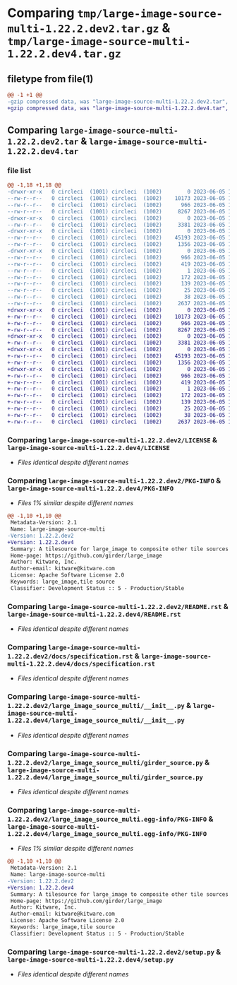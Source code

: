 # Comparing `tmp/large-image-source-multi-1.22.2.dev2.tar.gz` & `tmp/large-image-source-multi-1.22.2.dev4.tar.gz`

## filetype from file(1)

```diff
@@ -1 +1 @@
-gzip compressed data, was "large-image-source-multi-1.22.2.dev2.tar", last modified: Mon Jun  5 18:21:19 2023, max compression
+gzip compressed data, was "large-image-source-multi-1.22.2.dev4.tar", last modified: Mon Jun  5 19:13:28 2023, max compression
```

## Comparing `large-image-source-multi-1.22.2.dev2.tar` & `large-image-source-multi-1.22.2.dev4.tar`

### file list

```diff
@@ -1,18 +1,18 @@
-drwxr-xr-x   0 circleci  (1001) circleci  (1002)        0 2023-06-05 18:21:19.688545 large-image-source-multi-1.22.2.dev2/
--rw-r--r--   0 circleci  (1001) circleci  (1002)    10173 2023-06-05 18:21:19.000000 large-image-source-multi-1.22.2.dev2/LICENSE
--rw-r--r--   0 circleci  (1001) circleci  (1002)      966 2023-06-05 18:21:19.684545 large-image-source-multi-1.22.2.dev2/PKG-INFO
--rw-r--r--   0 circleci  (1001) circleci  (1002)     8267 2023-06-05 18:21:19.000000 large-image-source-multi-1.22.2.dev2/README.rst
-drwxr-xr-x   0 circleci  (1001) circleci  (1002)        0 2023-06-05 18:21:19.684545 large-image-source-multi-1.22.2.dev2/docs/
--rw-r--r--   0 circleci  (1001) circleci  (1002)     3381 2023-06-05 18:20:12.000000 large-image-source-multi-1.22.2.dev2/docs/specification.rst
-drwxr-xr-x   0 circleci  (1001) circleci  (1002)        0 2023-06-05 18:21:19.684545 large-image-source-multi-1.22.2.dev2/large_image_source_multi/
--rw-r--r--   0 circleci  (1001) circleci  (1002)    45193 2023-06-05 18:20:12.000000 large-image-source-multi-1.22.2.dev2/large_image_source_multi/__init__.py
--rw-r--r--   0 circleci  (1001) circleci  (1002)     1356 2023-06-05 18:20:12.000000 large-image-source-multi-1.22.2.dev2/large_image_source_multi/girder_source.py
-drwxr-xr-x   0 circleci  (1001) circleci  (1002)        0 2023-06-05 18:21:19.684545 large-image-source-multi-1.22.2.dev2/large_image_source_multi.egg-info/
--rw-r--r--   0 circleci  (1001) circleci  (1002)      966 2023-06-05 18:21:19.000000 large-image-source-multi-1.22.2.dev2/large_image_source_multi.egg-info/PKG-INFO
--rw-r--r--   0 circleci  (1001) circleci  (1002)      419 2023-06-05 18:21:19.000000 large-image-source-multi-1.22.2.dev2/large_image_source_multi.egg-info/SOURCES.txt
--rw-r--r--   0 circleci  (1001) circleci  (1002)        1 2023-06-05 18:21:19.000000 large-image-source-multi-1.22.2.dev2/large_image_source_multi.egg-info/dependency_links.txt
--rw-r--r--   0 circleci  (1001) circleci  (1002)      172 2023-06-05 18:21:19.000000 large-image-source-multi-1.22.2.dev2/large_image_source_multi.egg-info/entry_points.txt
--rw-r--r--   0 circleci  (1001) circleci  (1002)      139 2023-06-05 18:21:19.000000 large-image-source-multi-1.22.2.dev2/large_image_source_multi.egg-info/requires.txt
--rw-r--r--   0 circleci  (1001) circleci  (1002)       25 2023-06-05 18:21:19.000000 large-image-source-multi-1.22.2.dev2/large_image_source_multi.egg-info/top_level.txt
--rw-r--r--   0 circleci  (1001) circleci  (1002)       38 2023-06-05 18:21:19.688545 large-image-source-multi-1.22.2.dev2/setup.cfg
--rw-r--r--   0 circleci  (1001) circleci  (1002)     2637 2023-06-05 18:20:12.000000 large-image-source-multi-1.22.2.dev2/setup.py
+drwxr-xr-x   0 circleci  (1001) circleci  (1002)        0 2023-06-05 19:13:28.268612 large-image-source-multi-1.22.2.dev4/
+-rw-r--r--   0 circleci  (1001) circleci  (1002)    10173 2023-06-05 19:13:28.000000 large-image-source-multi-1.22.2.dev4/LICENSE
+-rw-r--r--   0 circleci  (1001) circleci  (1002)      966 2023-06-05 19:13:28.268612 large-image-source-multi-1.22.2.dev4/PKG-INFO
+-rw-r--r--   0 circleci  (1001) circleci  (1002)     8267 2023-06-05 19:13:28.000000 large-image-source-multi-1.22.2.dev4/README.rst
+drwxr-xr-x   0 circleci  (1001) circleci  (1002)        0 2023-06-05 19:13:28.264612 large-image-source-multi-1.22.2.dev4/docs/
+-rw-r--r--   0 circleci  (1001) circleci  (1002)     3381 2023-06-05 19:12:22.000000 large-image-source-multi-1.22.2.dev4/docs/specification.rst
+drwxr-xr-x   0 circleci  (1001) circleci  (1002)        0 2023-06-05 19:13:28.264612 large-image-source-multi-1.22.2.dev4/large_image_source_multi/
+-rw-r--r--   0 circleci  (1001) circleci  (1002)    45193 2023-06-05 19:12:22.000000 large-image-source-multi-1.22.2.dev4/large_image_source_multi/__init__.py
+-rw-r--r--   0 circleci  (1001) circleci  (1002)     1356 2023-06-05 19:12:22.000000 large-image-source-multi-1.22.2.dev4/large_image_source_multi/girder_source.py
+drwxr-xr-x   0 circleci  (1001) circleci  (1002)        0 2023-06-05 19:13:28.264612 large-image-source-multi-1.22.2.dev4/large_image_source_multi.egg-info/
+-rw-r--r--   0 circleci  (1001) circleci  (1002)      966 2023-06-05 19:13:28.000000 large-image-source-multi-1.22.2.dev4/large_image_source_multi.egg-info/PKG-INFO
+-rw-r--r--   0 circleci  (1001) circleci  (1002)      419 2023-06-05 19:13:28.000000 large-image-source-multi-1.22.2.dev4/large_image_source_multi.egg-info/SOURCES.txt
+-rw-r--r--   0 circleci  (1001) circleci  (1002)        1 2023-06-05 19:13:28.000000 large-image-source-multi-1.22.2.dev4/large_image_source_multi.egg-info/dependency_links.txt
+-rw-r--r--   0 circleci  (1001) circleci  (1002)      172 2023-06-05 19:13:28.000000 large-image-source-multi-1.22.2.dev4/large_image_source_multi.egg-info/entry_points.txt
+-rw-r--r--   0 circleci  (1001) circleci  (1002)      139 2023-06-05 19:13:28.000000 large-image-source-multi-1.22.2.dev4/large_image_source_multi.egg-info/requires.txt
+-rw-r--r--   0 circleci  (1001) circleci  (1002)       25 2023-06-05 19:13:28.000000 large-image-source-multi-1.22.2.dev4/large_image_source_multi.egg-info/top_level.txt
+-rw-r--r--   0 circleci  (1001) circleci  (1002)       38 2023-06-05 19:13:28.268612 large-image-source-multi-1.22.2.dev4/setup.cfg
+-rw-r--r--   0 circleci  (1001) circleci  (1002)     2637 2023-06-05 19:12:22.000000 large-image-source-multi-1.22.2.dev4/setup.py
```

### Comparing `large-image-source-multi-1.22.2.dev2/LICENSE` & `large-image-source-multi-1.22.2.dev4/LICENSE`

 * *Files identical despite different names*

### Comparing `large-image-source-multi-1.22.2.dev2/PKG-INFO` & `large-image-source-multi-1.22.2.dev4/PKG-INFO`

 * *Files 1% similar despite different names*

```diff
@@ -1,10 +1,10 @@
 Metadata-Version: 2.1
 Name: large-image-source-multi
-Version: 1.22.2.dev2
+Version: 1.22.2.dev4
 Summary: A tilesource for large_image to composite other tile sources
 Home-page: https://github.com/girder/large_image
 Author: Kitware, Inc.
 Author-email: kitware@kitware.com
 License: Apache Software License 2.0
 Keywords: large_image,tile source
 Classifier: Development Status :: 5 - Production/Stable
```

### Comparing `large-image-source-multi-1.22.2.dev2/README.rst` & `large-image-source-multi-1.22.2.dev4/README.rst`

 * *Files identical despite different names*

### Comparing `large-image-source-multi-1.22.2.dev2/docs/specification.rst` & `large-image-source-multi-1.22.2.dev4/docs/specification.rst`

 * *Files identical despite different names*

### Comparing `large-image-source-multi-1.22.2.dev2/large_image_source_multi/__init__.py` & `large-image-source-multi-1.22.2.dev4/large_image_source_multi/__init__.py`

 * *Files identical despite different names*

### Comparing `large-image-source-multi-1.22.2.dev2/large_image_source_multi/girder_source.py` & `large-image-source-multi-1.22.2.dev4/large_image_source_multi/girder_source.py`

 * *Files identical despite different names*

### Comparing `large-image-source-multi-1.22.2.dev2/large_image_source_multi.egg-info/PKG-INFO` & `large-image-source-multi-1.22.2.dev4/large_image_source_multi.egg-info/PKG-INFO`

 * *Files 1% similar despite different names*

```diff
@@ -1,10 +1,10 @@
 Metadata-Version: 2.1
 Name: large-image-source-multi
-Version: 1.22.2.dev2
+Version: 1.22.2.dev4
 Summary: A tilesource for large_image to composite other tile sources
 Home-page: https://github.com/girder/large_image
 Author: Kitware, Inc.
 Author-email: kitware@kitware.com
 License: Apache Software License 2.0
 Keywords: large_image,tile source
 Classifier: Development Status :: 5 - Production/Stable
```

### Comparing `large-image-source-multi-1.22.2.dev2/setup.py` & `large-image-source-multi-1.22.2.dev4/setup.py`

 * *Files identical despite different names*

